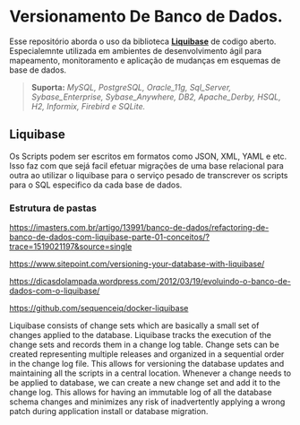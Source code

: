 # Versionamento De Banco de Dados.

Esse repositório aborda o uso da biblioteca **[Liquibase](http://www.liquibase.org/index.html)** de codigo aberto. Especialemnte utilizada em ambientes de desenvolvimento ágil para mapeamento, monitoramento e aplicação de mudanças em esquemas de base de dados.

> **Suporta:** *MySQL,	PostgreSQL, Oracle_11g, Sql_Server, Sybase_Enterprise, Sybase_Anywhere, DB2, Apache_Derby, HSQL, H2,	Informix, Firebird e SQLite.*

## Liquibase 

Os Scripts podem ser escritos em formatos como JSON, XML, YAML e etc. Isso faz com que sejá facil efetuar migrações de uma base relacional para outra ao utilizar o liquibase para o serviço pesado de transcrever os scripts para o SQL especifico da cada base de dados.

### Estrutura de pastas






https://imasters.com.br/artigo/13991/banco-de-dados/refactoring-de-banco-de-dados-com-liquibase-parte-01-conceitos/?trace=1519021197&source=single

https://www.sitepoint.com/versioning-your-database-with-liquibase/

https://dicasdolampada.wordpress.com/2012/03/19/evoluindo-o-banco-de-dados-com-o-liquibase/

https://github.com/sequenceiq/docker-liquibase


Liquibase consists of change sets which are basically a small set of changes applied to the database. Liquibase tracks the execution of the change sets and records them in a change log table. Change sets can be created representing multiple releases and organized in a sequential order in the change log file. This allows for versioning the database updates and maintaining all the scripts in a central location. Whenever a change needs to be applied to database, we can create a new change set and add it to the change log. This allows for having an immutable log of all the database schema changes and minimizes any risk of inadvertently applying a wrong patch during application install or database migration.
